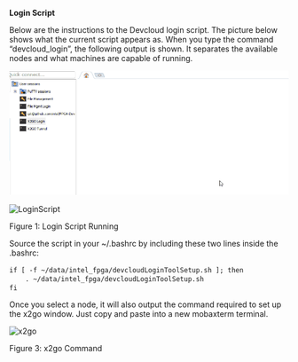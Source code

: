 **Login Script**

Below are the instructions to the Devcloud login script. The picture below shows what the current script appears as. When you type the command “devcloud_login”, the following output is shown. It separates the available nodes and what machines are capable of running.

![](LoginScriptGif.gif)

![LoginScript](https://user-images.githubusercontent.com/55601103/68438972-cae71080-017a-11ea-98b3-e9d3e8c1b4dc.png)               

Figure 1: Login Script Running




Source the script in your ~/.bashrc by including these two lines inside the .bashrc:
```
if [ -f ~/data/intel_fpga/devcloudLoginToolSetup.sh ]; then
    . ~/data/intel_fpga/devcloudLoginToolSetup.sh
fi
```

 













 

Once you select a node, it will also output the command required to set up the x2go window. Just copy and paste into a new mobaxterm terminal. 

 

   ![x2go](https://user-images.githubusercontent.com/55601103/68438979-d20e1e80-017a-11ea-8fd6-db5919524051.png)

Figure 3: x2go Command

 

 
